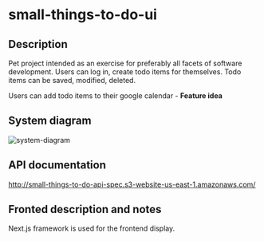 # small-things-to-do-ui

## Description
Pet project intended as an exercise for preferably all facets of software development. 
Users can log in, create todo items for themselves. Todo items can be saved, modified, deleted.

Users can add todo items to their google calendar - **Feature idea** 

## System diagram

![system-diagram](https://user-images.githubusercontent.com/50949770/200331297-70ae4562-bcdd-43d2-a761-ee791870c1b0.svg)

## API documentation

http://small-things-to-do-api-spec.s3-website-us-east-1.amazonaws.com/

## Fronted description and notes
Next.js framework is used for the frontend display.
